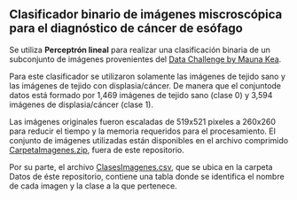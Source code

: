 ## Clasificador binario de imágenes miscroscópica para el diagnóstico de cáncer de esófago

Se utiliza **Perceptrón lineal** para realizar una clasificación binaria de un subconjunto de imágenes provenientes del [Data Challenge by Mauna Kea](https://challengedata.ens.fr/login/?next=/participants/challenges/11/).

Para este clasificador se utilizaron solamente las imágenes de tejido sano y las imágenes de tejido con displasia/cáncer. De manera que el conjuntode datos está formado por 1,469 imágenes de tejido sano (clase 0) y 3,594 imágenes de displasia/cáncer (clase 1).

Las imágenes originales fueron escaladas de 519x521 pixeles a 260x260 para reducir el tiempo y la memoria requeridos para el procesamiento. El conjunto de imágenes utilizadas están disponibles en el archivo comprimido [CarpetaImagenes.zip](https://drive.google.com/drive/folders/1vgC064ut8T5epaua9HqXU9kfEIc6YlRj?usp=sharing), fuera de este repositorio.

Por su parte, el archivo [ClasesImagenes.csv](https://github.com/Emmanuelprz1400/cancer-classifier/blob/main/Datos/ClasesImagenes.csv), que se ubica en la carpeta Datos de éste repositorio, contiene una tabla donde se identifica el nombre de cada imagen y la clase a la que pertenece.
